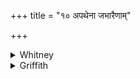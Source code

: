 +++
title = "१० अपथेना जभारैणाम्"

+++

<details><summary>Whitney</summary>

### Translation
10. He hath brought it by what was not the road; we send it forth from  
here by the road; he unwise, O men, hath brought \[it\] together, out of  
thoughtlessness, for the wise (*dhī́ra*).

### Notes
The translation implies the reading *maryāḥ; dhī́rebhyaḥ:* in **c**,  
instead of *maryā॰dhī́rebhyaḥ*, as given by the *pada*-mss.; the  
emendation is suggested by BR. v. 1668; but cf. *maryādhāírya*  
(*maryā*\[*ḥ*\] *dhāírya?*) in MS. i. 4. 8 (p. 56, 1. 18). The lingual  
*ṇ* in *eṇām* at end of **a** is given by all the *saṁhitā*-mss., though  
the Prāt. does not prescribe it. Even the *pada*-text has *hiṇmasi* (as  
hiṇmaḥ*) after* pra*, here as elsewhere.*
</details>

<details><summary>Griffith</summary>

He brought this by no proper path, by the right path we drive it back. The fool in folly brought it to those who observe established bounds.
</details>
